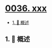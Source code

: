 # [0036. xxx](https://github.com/Tdahuyou/TNotes.leetcode/tree/main/notes/0036.%20xxx)

<!-- region:toc -->

- [1. 📝 概述](#1--概述)

<!-- endregion:toc -->

## 1. 📝 概述
